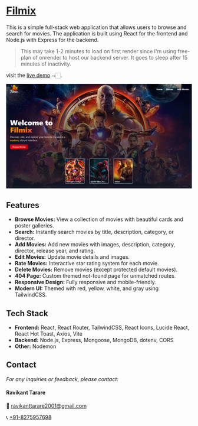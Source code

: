 # [Filmix](https://filmix-7ub7.onrender.com)

This is a simple full-stack web application that allows users to browse and search for movies. The application is built using React for the frontend and Node.js with Express for the backend.

> This may take 1-2 minutes to load on first render since I'm using free-plan of onrender to host our backend server. It goes to sleep after 15 minutes of inactivity.

visit the [live demo](https://filmix-7ub7.onrender.com) 👈🏻.

![Home Image](./client/src/assets/home.png)

## Features

- **Browse Movies:** View a collection of movies with beautiful cards and poster galleries.
- **Search:** Instantly search movies by title, description, category, or director.
- **Add Movies:** Add new movies with images, description, category, director, release year, and rating.
- **Edit Movies:** Update movie details and images.
- **Rate Movies:** Interactive star rating system for each movie.
- **Delete Movies:** Remove movies (except protected default movies).
- **404 Page:** Custom themed not-found page for unmatched routes.
- **Responsive Design:** Fully responsive and mobile-friendly.
- **Modern UI:** Themed with red, yellow, white, and gray using TailwindCSS.

## Tech Stack

- **Frontend:** React, React Router, TailwindCSS, React Icons, Lucide React, React Hot Toast, Axios, Vite
- **Backend:** Node.js, Express, Mongoose, MongoDB, dotenv, CORS
- **Other:** Nodemon

## Contact

*For any inquiries or feedback, please contact:*

#### Ravikant Tarare

📩 [ravikanttarare2001@gmail.com](mailto:ravikanttarare2001@gmail.com)

📞 [+91-8275957698](tel:+918275957698)
